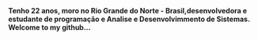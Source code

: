 <img style="margin-bottom: 10%;" src="https://github.com/claudianeCS/claudianeCS/assets/103538940/af0744e4-ad1e-4152-adf1-6e094e1f6541" alt="">
<div>
<div width="200" >
<p><b>Tenho 22 anos, moro no Rio Grande do Norte - Brasil,desenvolvedora e estudante de programação e Analise e Desenvolvimmento de Sistemas. Welcome to my github...</b></p>
<br>
<div style="display: inline_block"><br>
       <a href="https://www.mysql.com"><img align="center" src="https://img.shields.io/badge/MySQL-005C84?style=for-the-badge&logo=mysql&logoColor=white" alt=""></a>
       <a href="https://maven.apache.org"><img align="center" src="https://img.shields.io/badge/apache_maven-C71A36?style=for-the-badge&logo=apachemaven&logoColor=white" alt=""></a>
       <a href="https://gradle.org"><img align="center" src="https://img.shields.io/badge/gradle-02303A?style=for-the-badge&logo=gradle&logoColor=white" alt=""></a>
       <a href="https://spring.io"><img align="center" src="https://img.shields.io/badge/Spring_Boot-F2F4F9?style=for-the-badge&logo=spring-boot" alt=""></a>
</div>
</div>
</div>
       

